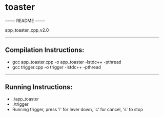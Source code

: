 # toaster

----- README -----

app_toaster_cpp_v2.0

-------------------------
Compilation Instructions:
--------------------------
- gcc app_toaster.cpp -o app_toaster -lstdc++ -pthread
- gcc trigger.cpp -o trigger -lstdc++ -pthread

---------------------
Running Instructions:
---------------------
- ./app_toaster
- ./trigger
- Running trigger, press 'l' for lever down, 'c' for cancel, 's' to stop
